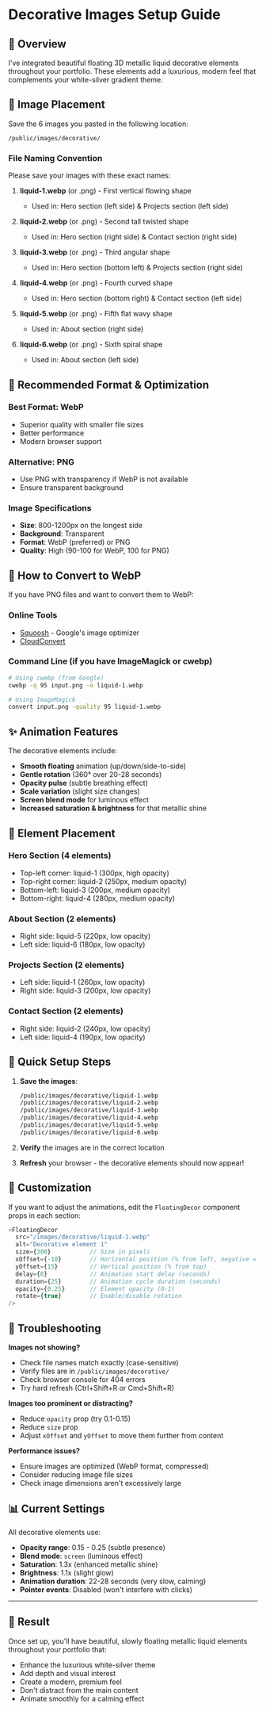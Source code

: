 # Decorative Images Setup Guide

## 🎨 Overview
I've integrated beautiful floating 3D metallic liquid decorative elements throughout your portfolio. These elements add a luxurious, modern feel that complements your white-silver gradient theme.

## 📁 Image Placement

Save the 6 images you pasted in the following location:
```
/public/images/decorative/
```

### File Naming Convention

Please save your images with these exact names:

1. **liquid-1.webp** (or .png) - First vertical flowing shape
   - Used in: Hero section (left side) & Projects section (left side)
   
2. **liquid-2.webp** (or .png) - Second tall twisted shape
   - Used in: Hero section (right side) & Contact section (right side)
   
3. **liquid-3.webp** (or .png) - Third angular shape
   - Used in: Hero section (bottom left) & Projects section (right side)
   
4. **liquid-4.webp** (or .png) - Fourth curved shape
   - Used in: Hero section (bottom right) & Contact section (left side)
   
5. **liquid-5.webp** (or .png) - Fifth flat wavy shape
   - Used in: About section (right side)
   
6. **liquid-6.webp** (or .png) - Sixth spiral shape
   - Used in: About section (left side)

## 🎯 Recommended Format & Optimization

### Best Format: **WebP**
- Superior quality with smaller file sizes
- Better performance
- Modern browser support

### Alternative: **PNG**
- Use PNG with transparency if WebP is not available
- Ensure transparent background

### Image Specifications
- **Size**: 800-1200px on the longest side
- **Background**: Transparent
- **Format**: WebP (preferred) or PNG
- **Quality**: High (90-100 for WebP, 100 for PNG)

## 🔧 How to Convert to WebP

If you have PNG files and want to convert them to WebP:

### Online Tools
- [Squoosh](https://squoosh.app/) - Google's image optimizer
- [CloudConvert](https://cloudconvert.com/png-to-webp)

### Command Line (if you have ImageMagick or cwebp)
```bash
# Using cwebp (from Google)
cwebp -q 95 input.png -o liquid-1.webp

# Using ImageMagick
convert input.png -quality 95 liquid-1.webp
```

## ✨ Animation Features

The decorative elements include:
- **Smooth floating** animation (up/down/side-to-side)
- **Gentle rotation** (360° over 20-28 seconds)
- **Opacity pulse** (subtle breathing effect)
- **Scale variation** (slight size changes)
- **Screen blend mode** for luminous effect
- **Increased saturation & brightness** for that metallic shine

## 📍 Element Placement

### Hero Section (4 elements)
- Top-left corner: liquid-1 (300px, high opacity)
- Top-right corner: liquid-2 (250px, medium opacity)
- Bottom-left: liquid-3 (200px, medium opacity)
- Bottom-right: liquid-4 (280px, medium opacity)

### About Section (2 elements)
- Right side: liquid-5 (220px, low opacity)
- Left side: liquid-6 (180px, low opacity)

### Projects Section (2 elements)
- Left side: liquid-1 (260px, low opacity)
- Right side: liquid-3 (200px, low opacity)

### Contact Section (2 elements)
- Right side: liquid-2 (240px, low opacity)
- Left side: liquid-4 (190px, low opacity)

## 🚀 Quick Setup Steps

1. **Save the images**:
   ```bash
   /public/images/decorative/liquid-1.webp
   /public/images/decorative/liquid-2.webp
   /public/images/decorative/liquid-3.webp
   /public/images/decorative/liquid-4.webp
   /public/images/decorative/liquid-5.webp
   /public/images/decorative/liquid-6.webp
   ```

2. **Verify** the images are in the correct location

3. **Refresh** your browser - the decorative elements should now appear!

## 🎨 Customization

If you want to adjust the animations, edit the `FloatingDecor` component props in each section:

```typescript
<FloatingDecor
  src="/images/decorative/liquid-1.webp"
  alt="Decorative element 1"
  size={300}           // Size in pixels
  xOffset={-10}        // Horizontal position (% from left, negative = overflow left)
  yOffset={15}         // Vertical position (% from top)
  delay={0}            // Animation start delay (seconds)
  duration={25}        // Animation cycle duration (seconds)
  opacity={0.25}       // Element opacity (0-1)
  rotate={true}        // Enable/disable rotation
/>
```

## 🐛 Troubleshooting

**Images not showing?**
- Check file names match exactly (case-sensitive)
- Verify files are in `/public/images/decorative/`
- Check browser console for 404 errors
- Try hard refresh (Ctrl+Shift+R or Cmd+Shift+R)

**Images too prominent or distracting?**
- Reduce `opacity` prop (try 0.1-0.15)
- Reduce `size` prop
- Adjust `xOffset` and `yOffset` to move them further from content

**Performance issues?**
- Ensure images are optimized (WebP format, compressed)
- Consider reducing image file sizes
- Check image dimensions aren't excessively large

## 📊 Current Settings

All decorative elements use:
- **Opacity range**: 0.15 - 0.25 (subtle presence)
- **Blend mode**: `screen` (luminous effect)
- **Saturation**: 1.3x (enhanced metallic shine)
- **Brightness**: 1.1x (slight glow)
- **Animation duration**: 22-28 seconds (very slow, calming)
- **Pointer events**: Disabled (won't interfere with clicks)

---

## 🎉 Result

Once set up, you'll have beautiful, slowly floating metallic liquid elements throughout your portfolio that:
- Enhance the luxurious white-silver theme
- Add depth and visual interest
- Create a modern, premium feel
- Don't distract from the main content
- Animate smoothly for a calming effect


